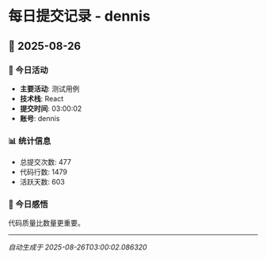 # 每日提交记录 - dennis

## 📅 2025-08-26

### 🎯 今日活动
- **主要活动**: 测试用例
- **技术栈**: React
- **提交时间**: 03:00:02
- **账号**: dennis

### 📊 统计信息
- 总提交次数: 477
- 代码行数: 1479
- 活跃天数: 603

### 💭 今日感悟
代码质量比数量更重要。

---
*自动生成于 2025-08-26T03:00:02.086320*
